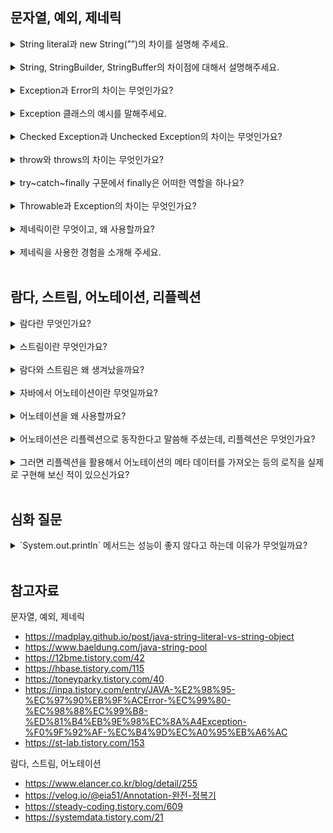## 문자열, 예외, 제네릭

<details>
<summary>String literal과 new String(””)의 차이를 설명해 주세요.</summary>

- **String literal**
  - String Pool에 내용이 같은 문자열이 있으면, 해당 문자열에 대한 참조 반환 (추가적인 메모리 할당 없이)
  - 내용이 같은 문자열이 없을 때만, 새로운 String 객체 생성하여 String Pool에 저장 
  - Java String Pool: JVM에 의해 String 객체가 저장되는 특별한 메모리 영역 
- **new String("")**
  - 항상 Heap 메모리 영역에 새로운 String 객체 생성하여 참조 값 반환 

일반적으로, **문자열 리터럴을 사용하는 게 메모리를 더 절약**할 수 있는 방법이다.

```java
String first = "leeeha"; 
String second = "leeeha"; 
String third = new String("leeeha");
String fourth = new String("leeeha"); 

System.out.println(first == second); // true 
System.out.println(third == fourth); // false
System.out.println(first == third); // false

String constantString = "interned leeeha";
String newString = new String("interned leeeha");
System.out.println(constantString == newString); // false

String internedString = newString.intern(); // String Pool에서 내용이 같은 문자열 검색 
System.out.println(constantString == internedString); // true
```

<img width="500" src="https://github.com/user-attachments/assets/33678da2-fb8c-471e-8f39-0f161c55c1bd">

<img width="500" src="https://github.com/user-attachments/assets/3bcfa433-1cdd-4591-a800-334935b8999b">

</details>
<br>

<details>
<summary>String, StringBuilder, StringBuffer의 차이점에 대해서 설명해주세요.</summary>

String은 메모리에 한번 할당되면 값이 변하지 않는 **불변 객체**여서 동기화를 신경쓰지 않아도 된다. 

문자열을 변경하고 싶을 때는 새 String 객체를 생성하고, 참조 값을 바꾸는 방식으로 동작한다. (기존의 문자열 객체는 GC가 수거해간다.)

따라서, 문자열이 변경될 때마다 메모리의 할당 및 해제가 반복되어서 **성능이 좋지 않다.** 

반면에, **StringBuilder는 초기화 된 값보다 더 크게 일정한 버퍼 공간을 사용한다.** 

**문자열의 변경이 자주 일어날 때**, 추가 메모리 공간을 할당하지 않고 기존의 버퍼 공간을 활용할 수 있어서 **메모리 효율적**이다. 

```kotlin 
fun main() {
    val s = java.lang.StringBuilder("Hello")
    s[2] = 'x' // 요소의 변경이 가능해짐.
    println(s) // Hexlo 
}
```

단, 문자열을 변경할 때 버퍼 공간의 문자를 일종의 포인터로 가리키는 원리여서, 기존의 **String보다 처리 속도가 느린 편**이다. 

<img width="400" src="https://velog.velcdn.com/images/jxlhe46/post/8ecbc62a-e51f-484b-b6b3-a2cc77d2c3cc/image.png"/>

**단어를 변경하지 않을 때는 StringBuilder의 버퍼 공간으로 인해, 불필요하게 메모리를 낭비할 수도 있다.**

**StringBuffer**는 각 메서드에 **synchronized** 키워드가 붙어있어서 **동시성 제어**가 가능하다. 

따라서, **멀티 스레드 환경에서 thread-safe 하게** 문자열 연산 작업을 수행하려면, StringBuilder 대신에 StringBuffer를 사용해야 한다. 

단, StringBuffer는 동기화 처리로 성능이 낮아질 수 있으므로, 싱글 스레드 환경에서는 StringBuilder를 사용하는 게 더 좋다. 

</details>
<br>

<details>
<summary>Exception과 Error의 차이는 무엇인가요?</summary>

- 오류(Error): 시스템 종료와 같이 개발자가 수습할 수 없는 심각한 문제. 개발자가 미리 예측하여 방지할 수 없다. 
- 예외(Exception): 개발자의 프로그램 구현 로직이나 사용자 입력에 의해 발생하는 문제. 개발자가 미리 예측하여 방지할 수 있으므로, 예외 처리가 중요하다. 

</details>
<br>

<details>
<summary>Exception 클래스의 예시를 말해주세요.</summary>

- IOException
- FileNotFoundException
- NullPointerException 
- IllegalArgumentException
- IllegalStateException
- IndexOutOfBoundException 
- ClassCastException 
- ArithmeticException

</details>
<br>

<details>
<summary>Checked Exception과 Unchecked Exception의 차이는 무엇인가요?</summary>

- **Checked Exception**
  - Compile Exception이라고도 하며, Exception을 바로 상속 받는다.
  - 컴파일 타임에 예외를 catch 하는지 정적으로 검사한다.
  - 예외 처리를 따로 하지 않으면 컴파일 자체가 불가능하다. 
- **Unchecked Exception**
  - RuntimeException을 상속 받는다. 
  - 컴파일 타임에 예외의 발생 여부를 판단할 수 없다. 
  - 컴파일 타임에 명시적인 예외 처리를 강제하지 않는다. 

<img width="600" src="https://github.com/user-attachments/assets/8eb03534-ee04-4cad-8dd3-9ea283e02370"/>

</details>
<br>

<details>
<summary>throw와 throws의 차이는 무엇인가요?</summary>

- throw: 개발자가 의도적으로 예외를 발생시키고 싶을 때 사용
- throws: 현재 메서드에서 발생한 예외에 대한 처리를, 호출자 메서드한테 위임하고 싶을 때 사용 

```java
public class File {
    public File(String pathname) {
        if (pathname == null) {
            throw new NullPointerException();
        }
        this.path = fs.normalize(pathname);
        this.prefixLength = fs.prefixLength(this.path);
    }
}
```

```java
public class FileOutputStream {
    public FileOutputStream(String name) throws FileNotFoundException {
        this(name != null ? new File(name) : null, false);
    }
}
```

</details>
<br>

<details>
<summary>try~catch~finally 구문에서 finally은 어떠한 역할을 하나요?</summary>

예외가 발생하든 안하든 항상 실행되어야 하는 블록이다. close() 같은 메서드로 리소스를 해제하는 동작이 대표적이다. 

</details>
<br>

<details>
<summary>Throwable과 Exception의 차이는 무엇인가요?</summary>

- Throwable: Error, Exception에 대한 정보를 담고 있는 클래스. printStackTrace(), getMessage() 같은 디버깅에 유용한 메서드 제공 
- Exception: Throwable을 상속 받는 하위 클래스. Error와 달리, 개발자가 미리 예측하여 방지할 수 있음. 

</details>
<br>

<details>
<summary>제네릭이란 무엇이고, 왜 사용할까요?</summary>

제네릭(generic)이란, **하나의 값이 여러 데이터 타입을 가질 수 있도록 하는 방법**이다. 

대표적으로 ArrayList에 String, Integer 같은 타입을 지정하는 아래 코드도 제네릭을 이용한 것이다.

```java
ArrayList<Integer> list1 = new ArrayList<>();
ArrayList<String> list2 = new ArrayList<>();
```

이처럼 제네릭은 **클래스 내부에서 타입을 지정하지 않고, 외부에서 사용자에 의해 지정된다.** 

데이터의 특정(specific) 타입을 미리 지정하지 않고, 필요에 따라 외부에서 지정하는 일반화(generic) 된 타입이라고 이해할 수 있다. 

제네릭의 장점은 다음과 같다. 

- 비슷한 기능을 하는 클래스, 인터페이스, 메서드 **코드의 재사용**이 가능해진다. 
- 제네릭에서 지정한 범위에 맞지 않는 데이터 타입이 들어오면, **컴파일 단계에서 에러가 발생**한다. 
- 클래스 외부에서 타입을 지정할 때, 따로 타입 체크 및 변환 과정을 거치지 않아도 돼서 **관리하기 편하다.** 

</details>
<br>

<details>
<summary>제네릭을 사용한 경험을 소개해 주세요.</summary>

```kotlin 
sealed interface UiState<out T> { 
    object Empty : UiState<Nothing>

    object Loading : UiState<Nothing>

    data class Success<T>(
        val data: T
    ) : UiState<T>

    data class Failure(
        val msg: String
    ) : UiState<Nothing>
}
```

```kotlin 
private inline fun <reified T : Activity> navigateTo() {
    Intent(this@LoginActivity, T::class.java).apply {
        flags = Intent.FLAG_ACTIVITY_CLEAR_TASK or Intent.FLAG_ACTIVITY_NEW_TASK
        startActivity(this)
    }
}
```

</details>
<br>

## 람다, 스트림, 어노테이션, 리플렉션

<details>
<summary>람다란 무엇인가요?</summary>

람다식은 **익명 함수의 한 형태**로, **이름 없이 사용할 수 있는 식**을 의미한다. (Java 8 버전부터 제공)

람다식은 **일급 객체**로서, 마치 변수처럼 **함수의 매개변수나 리턴값으로 사용**될 수 있다. 

일급 객체를 서로 주고 받을 수 있는 함수를 **고차함수**라고 부른다. 

</details>
<br>

<details>
<summary>스트림이란 무엇인가요?</summary>

**일련의 데이터 흐름을 표준화 된 방법으로 처리**할 수 있도록 지원하는 클래스의 집합 (Java 8 버전부터 제공)

</details>
<br>

<details>
<summary>람다와 스트림은 왜 생겨났을까요?</summary>

- **코드의 가독성, 유지보수성 증가**
  - 기존에는 반복문, 조건문으로 어떻게 할지 일일이 명령했다면, 스트림은 무엇을 할지 **선언**만 하면 된다. (HOW -> WHAT) 
  - filter, map, sort, forEach 같은 연산자를 **체이닝** 해서 간결하게 코드를 작성할 수 있다. 
- **병렬처리 지원** 
  - 데이터의 흐름을 나눠서 **멀티 스레드로 병렬 처리**하고, 그 결과를 다시 합치는 연산을 통해 **대량의 데이터를 효율적으로 처리**할 수 있다. 

</details>
<br>

<details>
<summary>자바에서 어노테이션이란 무엇일까요?</summary>

자바 소스코드에 추가할 수 있는 **일종의 메타 데이터**로, 컴파일 타임 및 런타임에 어떻게 해석하는지에 따라 생산성에 많은 영향을 끼치기도 한다. 일반적으로 클래스, 인터페이스, 메서드, 변수, 매개변수 등에 사용된다. 

</details>
<br>

<details>
<summary>어노테이션을 왜 사용할까요?</summary>

- **컴파일 타임 검증**: javac 컴파일러에 포함된 어노테이션 프로세서는, 어노테이션을 기반으로 프로그램 소스코드의 오류를 검사한다. 
- **코드 생성**: 비슷한 형태로 반복되는 보일러 플레이트 코드를 자동으로 생성해준다.  
- **리플렉션**: 리플렉션을 통해 런타임에 특정 클래스나 메서드의 어노테이션 정보를 조회하고 그에 따른 동작을 수행할 수 있다. 

어노테이션 종류는 다음과 같이 구분할 수 있다. 

- **Built-in annotation**
  - 자바에 기본적으로 내장된 어노테이션
  - @Override, @Deprecated, @SupressWarning, @NonNull @FuntionalInterface 
- **Meta annotation**
  - 다른 어노테이션을 정의하기 위해 사용되는 어노테이션 
  - @Target: 어노테이션 적용 가능한 대상을 지정한다. ex) METHOD, PARAMETER, PACKAGE 등 
  - @Retention: 어노테이션의 유지 기간을 지정한다. (SOURCE, CLASS, RUNTIME)
  - @Documented: 어노테이션 정보가 javadoc으로 작성한 문서에 포함되도록 한다. 
  - @Inherited: 어노테이션을 자식 클래스에 상속한다. 
  - @Native: 네이티브 메서드로 참조되는 상수 필드에 붙인다. 
- **Custom annotation**
  - 개발자가 특정 기능을 위해 직접 정의한 어노테이션 
- **어노테이션이 저장하는 Element 개수**에 따라 Marker(0개), Single-value(1개), Full annotation(2개 이상)으로도 구분 가능 

</details>
<br>

<details>
<summary>어노테이션은 리플렉션으로 동작한다고 말씀해 주셨는데, 리플렉션은 무엇인가요?</summary>

**런타임에 클래스 인스턴스를 생성하고, 접근 제어자와 상관없이 필드와 메서드에 동적으로 접근할 수 있게 해주는 API**

**사용하는 이유** 

규모가 작은 프로젝트에서는 컴파일 단계에서도 프로그램에 사용될 객체와 그들의 의존 관계를 모두 파악할 수 있다. 

그러나, 프레임워크 같이 큰 규모의 개발 단계에서는 수많은 객체와 그들의 의존 관계를 파악하기 어렵다. 

이때 리플렉션을 사용하면 동적으로 클래스 인스턴스를 만들어서 의존 관계를 맺고, 필요한 메서드나 필드에 접근할 수 있다. 

ex) Hilt에서 제공하는 @Inject 어노테이션으로, 필요한 시점에 객체를 생성하고 주입할 수 있다. 

**단점** 

- 캡슐화를 저해한다. 
- 런타임에 인스턴스를 생성하므로, 컴파일 타임에 해당 타입을 체크할 수 없다. 
- 런타임에 인스턴스를 생성하므로, 구체적인 동작 흐름을 파악하기 어렵다. 
- 단순히 필드 및 메서드에 접근할 때보다 성능이 느리다. 

</details>
<br>

<details>
<summary>그러면 리플렉션을 활용해서 어노테이션의 메타 데이터를 가져오는 등의 로직을 실제로 구현해 보신 적이 있으신가요?</summary>



</details>
<br>

## 심화 질문

<details>
<summary>`System.out.println` 메서드는 성능이 좋지 않다고 하는데 이유가 무엇일까요?</summary>

- **동기화로 인한 성능 저하** 
  - println 메서드는 내부적으로 synchronized 블록으로 동기화 되어 있다. 
  - 즉, println 메서드의 실행이 끝날 때까지 프로그램이 대기하면서 성능이 저하될 수 있다. (블로킹 I/O)
- **로그 레벨 지정 불가**
  - 로그 레벨을 지정할 수 없으므로, 프로덕션 버전에서도 불필요한 디버깅 정보가 출력되어 시스템의 보안과 성능에 악영향을 줄 수 있다. 
- **유지보수성 저하** 
  - 출력 메시지가 하드코딩 되어 있으면, 나중에 메시지를 수정하기 번거롭다. 

</details>
<br>

## 참고자료 

문자열, 예외, 제네릭 

- https://madplay.github.io/post/java-string-literal-vs-string-object
- https://www.baeldung.com/java-string-pool
- https://12bme.tistory.com/42
- https://hbase.tistory.com/115
- https://toneyparky.tistory.com/40
- https://inpa.tistory.com/entry/JAVA-%E2%98%95-%EC%97%90%EB%9F%ACError-%EC%99%80-%EC%98%88%EC%99%B8-%ED%81%B4%EB%9E%98%EC%8A%A4Exception-%F0%9F%92%AF-%EC%B4%9D%EC%A0%95%EB%A6%AC
- https://st-lab.tistory.com/153

람다, 스트림, 어노테이션

- https://www.elancer.co.kr/blog/detail/255
- https://velog.io/@eia51/Annotation-완전-정복기
- https://steady-coding.tistory.com/609
- https://systemdata.tistory.com/21